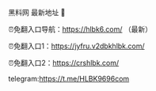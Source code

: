 黑料网 最新地址 👋

⏰免翻入口导航：https://hlbk6.com/ （最新）

⏰免翻入口1：https://jyfru.v2dbkhlbk.com/

⏰免翻入口2：https://crshlbk.com/

telegram:https://t.me/HLBK9696com

